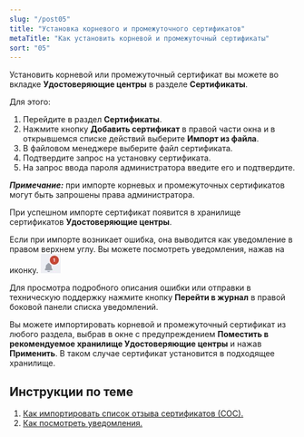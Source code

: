 ```yaml
---
slug: "/post05"
title: "Установка корневого и промежуточного сертификатов"
metaTitle: "Как установить корневой и промежуточный сертификаты"
sort: "05"
---
```


Установить корневой или промежуточный сертификат вы можете во вкладке **Удостоверяющие центры** в разделе **Сертификаты**.  

Для этого:

1. Перейдите в раздел **Сертификаты**.  
2. Нажмите кнопку **Добавить сертификат** в правой части окна и в открывшемся списке действий выберите **Импорт из файла**.  
3. В файловом менеджере выберите файл сертификата.  
4. Подтвердите запрос на установку сертификата.  
5. На запрос ввода пароля администратора введите его и подтвердите.  

***Примечание:*** при импорте корневых и промежуточных сертификатов могут быть запрошены права администратора.  

При успешном импорте сертификат появится в хранилище сертификатов **Удостоверяющие центры**.  

Если при импорте возникает ошибка, она выводится как уведомление в правом верхнем углу. Вы можете посмотреть уведомления, нажав на иконку. ![notifications-button.jpg](./images/notifications-button.jpg "События")  

Для просмотра подробного описания ошибки или отправки в техническую поддержку нажмите кнопку **Перейти в журнал** в правой боковой панели списка уведомлений.  

Вы можете импортировать корневой и промежуточный сертификат из любого раздела, выбрав в  окне с предупреждением **Поместить в рекомендуемое хранилище Удостоверяющие центры** и нажав **Применить**. В таком случае сертификат установится в подходящее хранилище.  

## Инструкции по теме

1. [Как импортировать список отзыва сертификатов (СОС).](./07-import-crl.md)  
2. [Как посмотреть уведомления.](../008-cryptoarm/01-notifications.md)
